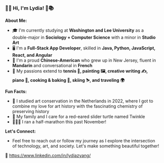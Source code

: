 ### 🏡🌿 Hi, I'm Lydia! 🌷📚

**About Me:**
- 🎓 I'm currently studying at **Washington and Lee University** as a double-major in **Sociology + Computer Science** with a minor in **Studio Art**
- 🖥️ I'm a **Full-Stack App Developer**, skilled in **Java, Python, JavaScript, React, and Angular**
- 🌉 I'm a proud **Chinese-American** who grew up in New Jersey, fluent in **Mandarin** and conversational in **French**
- 🎨 My passions extend to **tennis 🎾, painting 🖼️, creative writing ✍️, piano 🎹, cooking & baking 🍳, skiing ⛷, and traveling 🌍**

**Fun Facts:**
- 🏺 I studied art conservation in the Netherlands in 2022, where I got to combine my love for art history with the fascinating chemistry of preserving history
- 🐢 My family and I care for a red-eared slider turtle named Twinkle
- 🏃🏻‍♀️ I ran a half-marathon this past November!

**Let's Connect:**
- Feel free to reach out or follow my journey as I explore the intersection of technology, art, and society. Let's make something beautiful together!

🌟 https://www.linkedin.com/in/lydiazyang/
